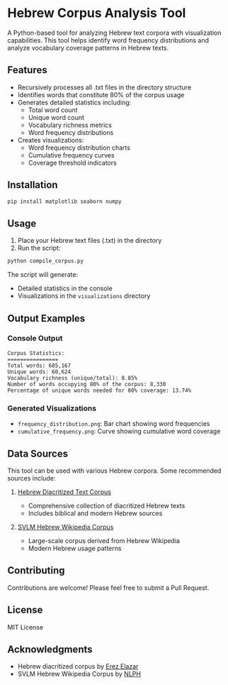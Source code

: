 # Hebrew Corpus Analysis Tool

A Python-based tool for analyzing Hebrew text corpora with visualization capabilities. This tool helps identify word frequency distributions and analyze vocabulary coverage patterns in Hebrew texts.

## Features

- Recursively processes all .txt files in the directory structure
- Identifies words that constitute 80% of the corpus usage
- Generates detailed statistics including:
  - Total word count
  - Unique word count
  - Vocabulary richness metrics
  - Word frequency distributions
- Creates visualizations:
  - Word frequency distribution charts
  - Cumulative frequency curves
  - Coverage threshold indicators

## Installation

```bash
pip install matplotlib seaborn numpy
```

## Usage

1. Place your Hebrew text files (.txt) in the directory
2. Run the script:
```bash
python compile_corpus.py
```

The script will generate:
- Detailed statistics in the console
- Visualizations in the `visualizations` directory

## Output Examples

### Console Output
```
Corpus Statistics:
================
Total words: 685,167
Unique words: 60,624
Vocabulary richness (unique/total): 8.85%
Number of words occupying 80% of the corpus: 8,330
Percentage of unique words needed for 80% coverage: 13.74%
```

### Generated Visualizations
- `frequency_distribution.png`: Bar chart showing word frequencies
- `cumulative_frequency.png`: Curve showing cumulative word coverage

## Data Sources

This tool can be used with various Hebrew corpora. Some recommended sources include:

1. [Hebrew Diacritized Text Corpus](https://github.com/elazarg/hebrew_diacritized)
   - Comprehensive collection of diacritized Hebrew texts
   - Includes biblical and modern Hebrew sources

2. [SVLM Hebrew Wikipedia Corpus](https://github.com/NLPH/SVLM-Hebrew-Wikipedia-Corpus/tree/master)
   - Large-scale corpus derived from Hebrew Wikipedia
   - Modern Hebrew usage patterns

## Contributing

Contributions are welcome! Please feel free to submit a Pull Request.

## License

MIT License

## Acknowledgments

- Hebrew diacritized corpus by [Erez Elazar](https://github.com/elazarg/hebrew_diacritized)
- SVLM Hebrew Wikipedia Corpus by [NLPH](https://github.com/NLPH)